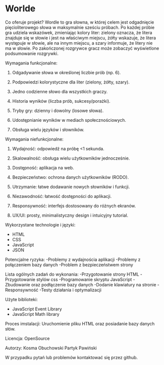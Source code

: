 # Worlde

Co oferuje projekt?
Wordle to gra słowna, w której celem jest odgadnięcie pięcioliterowego słowa w maksymalnie sześciu próbach. Po każdej próbie gra udziela wskazówek, zmieniając kolory liter: zielony oznacza, że litera znajduje się w słowie i jest na właściwym miejscu, żółty wskazuje, że litera występuje w słowie, ale na innym miejscu, a szary informuje, że litery nie ma w słowie. Po zakończonej rozgrywce gracz może zobaczyć wyświetlone podsumowanie rozgrywki.

Wymagania funkcjonalne:

1. Odgadywanie słowa w określonej liczbie prób (np. 6).

2. Podpowiedzi kolorystyczne dla liter (zielony, żółty, szary).

3. Jedno codzienne słowo dla wszystkich graczy.

4. Historia wyników (liczba prób, sukcesy/porażki).

5. Tryby gry: dzienny i dowolny (losowe słowa).

6. Udostępnianie wyników w mediach społecznościowych.

7. Obsługa wielu języków i słowników.


Wymagania niefunkcjonalne:

1. Wydajność: odpowiedź na próbę <1 sekunda.

2. Skalowalność: obsługa wielu użytkowników jednocześnie.

3. Dostępność: aplikacja na web.

4. Bezpieczeństwo: ochrona danych użytkowników (RODO).

5. Utrzymanie: łatwe dodawanie nowych słowników i funkcji.

6. Niezawodność: łatwość dostępności do aplikacji.

7. Responsywność: interfejs dostosowany do różnych ekranów.

8. UX/UI: prosty, minimalistyczny design i intuicyjny tutorial.

Wykorzystane technologie i języki:
- HTML
- CSS
- JavaScript
- JSON

Potencjalne ryzyka: 
-Problemy z wydajnościa aplikacji
-Problemy z połączeniem bazy danych
-Problem z bezpieczeństwem strony

Lista ogólnych zadań do wykonania:
-Przygotowanie strony HTML
-Przygotowanie stylów css
-Programowanie skryptu JavaScript
-Zbudowanie oraz podłączenie bazy danych
-Dodanie klawiatury na stronie
-Responsywność
-Testy działania i optymalizacji

Użyte biblioteki:
- JavaScript Event Library
- JavaScript Math library

Proces imstalacji:
Uruchomienie pliku HTML oraz posiadanie bazy danych słów.

Licencja:
OpenSource

Autorzy:
Kosma Obuchowski
Partyk Pawiński

W przypadku pytań lub problemów kontaktować się przez github.

